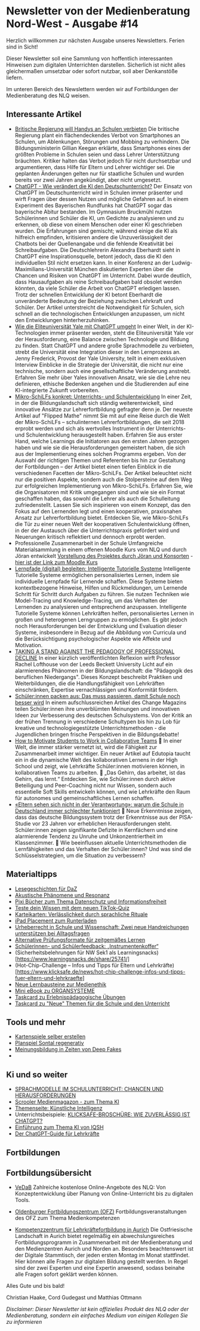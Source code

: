 # Newsletter von der Medienberatung Nord-West - Ausgabe #14

Herzlich willkommen zur nächsten Ausgabe unseres Newsletters. Ferien sind in Sicht!

Dieser Newsletter soll eine Sammlung von hoffentlich interessanten Hinweisen zum digitalen Unterrichten darstellen. Sicherlich ist nicht alles gleichermaßen umsetzbar oder sofort nutzbar, soll aber Denkanstöße liefern.

Im unteren Bereich des Newslettern werden wir auf Fortbildungen der Medienberatung des NLQ weisen.

## Interessante Artikel
- [Britische Regierung will Handys an Schulen verbieten](https://www.spiegel.de/panorama/grossbritannien-britische-regierung-will-handys-an-schulen-verbieten-a-8ad3be62-e18a-4cf5-99a6-07f2bdcad41e?sara_ref=re-so-app-sh&sara_ref=re-so-app-sh)
  Die britische Regierung plant ein flächendeckendes Verbot von Smartphones an Schulen, um Ablenkungen, Störungen und Mobbing zu verhindern. Die Bildungsministerin Gillian Keegan erklärte, dass Smartphones eines der größten Probleme in Schulen seien und dass Lehrer Unterstützung bräuchten. Kritiker halten das Verbot jedoch für nicht durchsetzbar und argumentieren, dass Hilfe für Eltern und Lehrer wichtiger sei. Die geplanten Änderungen gelten nur für staatliche Schulen und wurden bereits vor zwei Jahren angekündigt, aber nicht umgesetzt.
- [ChatGPT - Wie verändert die KI den Deutschunterricht?](https://www.br.de/nachrichten/wissen/chatgpt-im-deutschunterricht-ohne-lehrkraefte-geht-es-nicht,Tkv6fqf)
  Der Einsatz von ChatGPT im Deutschunterricht wird in Schulen immer präsenter und wirft Fragen über dessen Nutzen und mögliche Gefahren auf. In einem Experiment des Bayerischen Rundfunks hat ChatGPT sogar das bayerische Abitur bestanden. Im Gymnasium Bruckmühl nutzen Schülerinnen und Schüler die KI, um Gedichte zu analysieren und zu erkennen, ob diese von einem Menschen oder einer KI geschrieben wurden. Die Erfahrungen sind gemischt; während einige die KI als hilfreich empfinden, kritisieren andere die Unzuverlässigkeit der Chatbots bei der Quellenangabe und die fehlende Kreativität bei Schreibaufgaben.
  Die Deutschlehrerin Alexandra Eberhardt sieht in ChatGPT eine Inspirationsquelle, betont jedoch, dass die KI den individuellen Stil nicht ersetzen kann. In einer Konferenz an der Ludwig-Maximilians-Universität München diskutierten Experten über die Chancen und Risiken von ChatGPT im Unterricht. Dabei wurde deutlich, dass Hausaufgaben als reine Schreibaufgaben bald obsolet werden könnten, da viele Schüler die Arbeit von ChatGPT erledigen lassen.
  Trotz der schnellen Entwicklung der KI betont Eberhardt die unveränderte Bedeutung der Beziehung zwischen Lehrkraft und Schüler. Der Artikel unterstreicht die Notwendigkeit für Schulen, sich schnell an die technologischen Entwicklungen anzupassen, um nicht den Entwicklungen hinterherzuhinken.
- [Wie die Eliteuniversität Yale mit ChatGPT umgeht](https://www.heise.de/hintergrund/Wie-die-Eliteuniversitaet-Yale-mit-ChatGPT-umgeht-9294336.html?wt_mc=rss.red.ho.ho.atom.beitrag.beitrag)
  In einer Welt, in der KI-Technologien immer präsenter werden, steht die Eliteuniversität Yale vor der Herausforderung, eine Balance zwischen Technologie und Bildung zu finden. Statt ChatGPT und andere große Sprachmodelle zu verbieten, strebt die Universität eine Integration dieser in den Lernprozess an. Jenny Frederick, Provost der Yale University, teilt in einem exklusiven Interview Einblicke in die Strategie der Universität, die nicht nur eine technische, sondern auch eine gesellschaftliche Veränderung anstrebt.
  Erfahren Sie mehr über Yales innovativen Ansatz, wie sie die Lehre neu definieren, ethische Bedenken angehen und die Studierenden auf eine KI-integrierte Zukunft vorbereiten.
- [Mikro-SchiLFs konkret: Unterrichts- und Schulentwicklung](https://www.flippedmathe.de/2022/09/30/mikro-schilfs-konkret-unterrichts-und-schulentwicklung/)
  In einer Zeit, in der die Bildungslandschaft sich ständig weiterentwickelt, sind innovative Ansätze zur Lehrerfortbildung gefragter denn je. Der neueste Artikel auf "Flipped Mathe" nimmt Sie mit auf eine Reise durch die Welt der Mikro-SchiLFs – schulinternen Lehrerfortbildungen, die seit 2018 erprobt werden und sich als wertvolles Instrument in der Unterrichts- und Schulentwicklung herausgestellt haben.
  Erfahren Sie aus erster Hand, welche Learnings die Initiatoren aus den ersten Jahren gezogen haben und wie sie die Herausforderungen gemeistert haben, die sich aus der Implementierung eines solchen Programms ergeben. Von der Auswahl der richtigen Themen und Referenten bis hin zur Gestaltung der Fortbildungen – der Artikel bietet einen tiefen Einblick in die verschiedenen Facetten der Mikro-SchiLFs.
  Der Artikel beleuchtet nicht nur die positiven Aspekte, sondern auch die Stolpersteine auf dem Weg zur erfolgreichen Implementierung von Mikro-SchiLFs. Erfahren Sie, wie die Organisatoren mit Kritik umgegangen sind und wie sie ein Format geschaffen haben, das sowohl die Lehrer als auch die Schulleitung zufriedenstellt.
  Lassen Sie sich inspirieren von einem Konzept, das den Fokus auf den Lernenden legt und einen kooperativen, praxisnahen Ansatz zur Lehrerfortbildung bietet. Entdecken Sie, wie Mikro-SchiLFs die Tür zu einer neuen Welt der kooperativen Schulentwicklung öffnen, in der der Austausch über die Unterrichtspraxis gefördert wird und Neuerungen kritisch reflektiert und dennoch erprobt werden.
- Professionelle Zusammenarbeit in der Schule 
  Umfangreiche Materialsammlung in einem offenen Moodle Kurs vom NLQ und durch Jöran entwickelt
  [Vorstellung des Projektes durch Jöran und Konsorten](https://www.joeran.de/mit-professioneller-zusammenarbeit-herausforderungen-in-schule-kurs-quereinsteigende/) - [hier ist der Link zum Moodle Kurs](https://openelec.moodle-nds.de/course/view.php?id=154)
- [Lernpfade (digital) begleiten: Intelligente Tutorielle Systeme](https://lamarr-institute.org/de/blog/ki-bildung-intelligente-tutorielle-systeme/)
  Intelligente Tutorielle Systeme ermöglichen personalisiertes Lernen, indem sie individuelle Lernpfade für Lernende schaffen. Diese Systeme bieten kontextbezogene Hinweise, Hilfen und Rückmeldungen, um Lernende Schritt für Schritt durch Aufgaben zu führen. Sie nutzen Techniken wie Model-Tracing und Knowledge-Tracing, um das Verhalten der Lernenden zu analysieren und entsprechend anzupassen. Intelligente Tutorielle Systeme können Lehrkräften helfen, personalisiertes Lernen in großen und heterogenen Lerngruppen zu ermöglichen. Es gibt jedoch noch Herausforderungen bei der Entwicklung und Evaluation dieser Systeme, insbesondere in Bezug auf die Abbildung von Curricula und die Berücksichtigung psychologischer Aspekte wie Affekte und Motivation.
- [TAKING A STAND AGAINST THE PEDAGOGY OF PROFESSIONAL DECLINE](https://www.leedsbeckett.ac.uk/blogs/carnegie-education/2023/09/taking-a-stand-against-the-pedagogy-of-professional-decline/)
   In einer kürzlich veröffentlichten Reflexion wirft Professor Rachel Lofthouse von der Leeds Beckett University Licht auf ein alarmierendes Phänomen in der Bildungslandschaft: die "Pädagogik des beruflichen Niedergangs". Dieses Konzept beschreibt Praktiken und Weiterbildungen, die die Handlungsfähigkeit von Lehrkräften einschränken, Expertise vernachlässigen und Konformität fördern.
- [Schüler:innen packen aus: Das muss passieren, damit Schule noch besser wird](https://www.change-magazin.de/de/das-sagen-schuelerinnen-zum-deutschen-schulsystem)
  In einem aufschlussreichen Artikel des Change Magazins teilen Schüler:innen ihre unverblümten Meinungen und innovativen Ideen zur Verbesserung des deutschen Schulsystems. Von der Kritik an der frühen Trennung in verschiedene Schultypen bis hin zu Lob für kreative und technologiegestützte Unterrichtsmethoden - die Jugendlichen bringen frische Perspektiven in die Bildungsdebatte!
- [How to Motivate Students to Work in Collaborative Teams](https://www.edutopia.org/article/collaborative-group-learning-high-school)
  🤝 In einer Welt, die immer stärker vernetzt ist, wird die Fähigkeit zur Zusammenarbeit immer wichtiger. Ein neuer Artikel auf Edutopia taucht ein in die dynamische Welt des kollaborativen Lernens in der High School und zeigt, wie Lehrkräfte Schüler:innen motivieren können, in kollaborativen Teams zu arbeiten.
  🧠 „Das Gehirn, das arbeitet, ist das Gehirn, das lernt.“ Entdecken Sie, wie Schüler:innen durch aktive Beteiligung und Peer-Coaching nicht nur Wissen, sondern auch essentielle Soft Skills entwickeln können, und wie Lehrkräfte den Raum für autonomes und gemeinschaftliches Lernen schaffen.
- [«Eltern sehen sich nicht in der Verantwortung»: warum die Schule in Deutschland immer schlechter funktioniert](https://www.nzz.ch/deutschland/der-fall-deutschland/bildung-warum-die-schule-in-deutschland-immer-schlechter-funktioniert-ld.1747709)
  🚨 Neue Erkenntnisse zeigen, dass das deutsche Bildungssystem trotz der Erkenntnisse aus der PISA-Studie vor 23 Jahren vor erheblichen Herausforderungen steht. Schüler:innen zeigen signifikante Defizite in Kernfächern und eine alarmierende Tendenz zu Unruhe und Unkonzentriertheit im Klassenzimmer.
  🤔 Wie beeinflussen aktuelle Unterrichtsmethoden die Lernfähigkeiten und das Verhalten der Schüler:innen? Und was sind die Schlüsselstrategien, um die Situation zu verbessern?


## Materialtipps
- [Lesegeschichten für DaZ](https://mulingula-praxis.de/)
- [Akustische Phänomene und Resonanz](https://kmz-rt.taskcards.app/#/board/cd257bb2-bcf7-408a-94c3-8b1af2f31ba4/view)
- [Pixi Bücher zum Thema Datenschutz und Informationsfreiheit](https://www.bfdi.bund.de/DE/Service/Publikationen/Pixi/Pixi_node.html)
- [Teste dein Wissen mit dem neuen TikTok-Quiz](https://www.klicksafe.de/news/teste-dein-wissen-mit-dem-neuen-tiktok-quiz)
- [Karteikarten: Verlässlichkeit durch sprachliche Rituale](https://karin-reber.de/2023/07/12/sprachliche-rituale/)
- [iPad Placement zum Runterladen](https://t.co/MlA6HTCA3w)
- [Urheberrecht in Schule und Wissenschaft: Zwei neue Handreichungen unterstützen bei Alltagsfragen](https://irights.info/artikel/urheberrecht-schule-wissenschaft-bmbf/32021)
- [Alternative Prüfungsformate für zeitgemäßes Lernen](https://www.joeran.de/alternative-pruefungsformate-fuer-zeitgemaesses-lernen-kurs-quereinsteigende/)
- [Schülerinnen- und Schülerfeedback: „Instrumentenkoffer“](https://www.lernvisionen.ch/kursunterlagen/downloads/sus-feedback-instrumentenkoffer.pdf)
- (Sicherheitsbelehrungen für NW Sek1 als Learningsnacks)[https://www.learningsnacks.de/share/25741/]
- (Hot-Chip-Challenge – Infos und Tipps für Eltern und Lehrkräfte)[https://www.klicksafe.de/news/hot-chip-challenge-infos-und-tipps-fuer-eltern-und-lehrkraefte]
- [Neue Lernbausteine zur Medienethik](https://apps.medienberatung.online/index/)
- [Mini eBook zu ORGANSYSTEME](https://www.schule-digital.com/biologie/5-klasse/organsysteme/)
- [Taskcard zu Erlebnispädagogische Übungen](https://www.taskcards.de/#/board/b856b3d6-44f5-4966-acce-91edee5b0bd4/view)
- [Taskcard zu "Neue" Themen für die Schule und den Unterricht](https://mz-bgl.taskcards.app/#/board/bba0681e-f6b3-447c-bac0-7ec110fd241e/view?token=1cd80b12-efe7-4bc4-82c2-83f57bfc9e41)



## Tools und mehr
- [Kartenspiele selber erstellen](https://spieleinderschule.org)
- [Planspiel Sontal regenerativ](https://nwt-bw.de/planspiel-erneuerbare-energie/)
- [Meinungsbildung in Zeiten von Deep Fakes](https://www.klicksafe.de/news/meinungsbildung-in-zeiten-von-deep-fakes)
- 

## Ki und so weiter
- [SPRACHMODELLE IM SCHULUNTERRICHT: CHANCEN UND HERAUSFORDERUNGEN](https://www.bildung-lsa.de/files/5c5e6e7a4f362d6ab1bfd03a000ac17d/Sprachmodelle_im_Schulunterricht.pdf)
- [Scrooler Medienmagazon - zum Thema KI](https://www.scroller.de/Dein_Magazin/3315_Faszination_KI.htm)
- [Themenseite: Künstliche Intelligenz](https://www.klicksafe.de/kuenstliche-intelligenz)
- Unterrichtsbeispiele: [KLICKSAFE-BROSCHÜRE: WIE ZUVERLÄSSIG IST CHATGPT?](https://www.lmz-bw.de/landesmedienzentrum/aktuelles/aktuelle-meldungen/detailseite/klicksafe-broschuere-mit-unterrichtsmaterial-wie-zuverlaessig-ist-chatgpt)
- [Einführung zum Thema KI von IQSH](https://www.youtube.com/watch?v=UX_Od_0_4as&si=MT7_YglIBuKcEIrs)
- [Der ChatGPT-Guide für Lehrkräfte](https://manuelflick.notion.site/Der-ChatGPT-Guide-f-r-Lehrkr-fte-76737e0c39784fc0bb610eb9dab1d541)

## Fortbildungen

## Fortbildungsübersicht

- [VeDaB](https://vedab.de/veran_suche.php?sachgebiet=&schulform=&such=Medienbildung&utm_campaign=Newsletter%20von%20der%20Medienberatung%20Nord-West&utm_medium=email&utm_source=Revue%20newsletter&veranstalter=)
Zahlreiche kostenlose Online-Angebote des NLQ: Von Konzeptentwicklung über Planung von Online-Unterricht bis zu digitalen Tools.

- [Oldenburger Fortbildungszentrum (OFZ)](https://uol.de/ofz/fortbildungsangebot)
Fortbildungsveranstaltungen des OFZ zum Thema Medienkompetenzen

- [Kompetenzzentrum für Lehrkräftefortbildung in Aurich](https://bildung.ostfriesischelandschaft.de/lfb/)
Die Ostfriesische Landschaft in Aurich bietet regelmäßig ein abwechslungsreiches Fortbildungsprogramm in Zusammenarbeit mit der Medienberatung und den Medienzentren Aurich und Norden an. Besonders beachtenswert ist der Digitale Stammtisch, der jeden ersten Montag im Monat stattfindet. Hier können alle Fragen zur digitalen Bildung gestellt werden. In Regel sind der zwei Experten und eine Expertin anwesend, sodass beinahe alle Fragen sofort geklärt werden können.


Alles Gute und bis bald!

Christian Haake, Cord Gudegast und Matthias Ottmann

_Disclaimer: Dieser Newsletter ist kein offizielles Produkt des NLQ oder der Medienberatung, sondern ein einfaches Medium von einigen Kollegen Sie zu informieren_